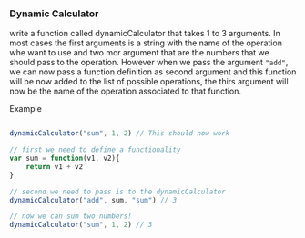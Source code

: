 ### Dynamic Calculator

write a function called dynamicCalculator that takes 1 to 3 arguments. In most cases the first arguments is a string with the name of the operation whe want to use and two mor argument that are the numbers that we should pass to the operation.
However when we pass the argument ```"add"```, we can now pass a function definition as second argument and this function will be now added to the list of possible operations, the thirs argument will now be the name of the operation associated to that function.

Example

```jsx

dynamicCalculator("sum", 1, 2) // This should now work

// first we need to define a functionality
var sum = function(v1, v2){
    return v1 + v2
}

// second we need to pass is to the dynamicCalculator
dynamicCalculator("add", sum, "sum") // 3

// now we can sum two numbers!
dynamicCalculator("sum", 1, 2) // 3

```